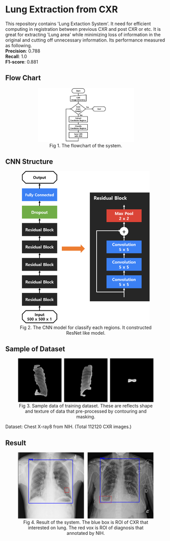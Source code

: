 <h1>Lung Extraction from CXR</h1>

This repository contains 'Lung Extaction System'. It need for efficient computing in registration between previous CXR and post CXR or etc. It is great for extracting 'Lung area' while minimizing loss of information in the original and cutting off unnecessary information. Its performance measured as following.</br>
<strong>Precision</strong>: 0.788</br>
<strong>Recall</strong>: 1.0</br>
<strong>F1-score</strong>: 0.881</br>  

<h2>Flow Chart</h2>
<p align="center">
  <img src="./readme/flowchart.png" alt="Flowchart" id="flow" title="Flowchart" style="width: 300px;"><br>
  Fig 1. The flowchart of the system.
</p>

<h2>CNN Structure</h2>
<figure>
  <center>
    <img src="./readme/model.png" alt="ResNet" id="resnet" title="ResNet" style="width: 400px;">
    <figcaption>Fig 2. The CNN model for classify each regions. It constructed ResNet like model.</figcaption>
  </center>
</figure>

<h2>Sample of Dataset</h2>
<figure>
  <center>
    <img src="./readme/datasample.png" alt="Datasample" id="datasample" title="Datasample">
    <figcaption>Fig 3. Sample data of training dataset. These are reflects shape and texture of data that pre-processed by contouring and masking.</figcaption>
  </center>
</figure>  


Dataset: <a hfef="https://nihcc.app.box.com/v/ChestXray-NIHCC">Chest X-ray8</a> from NIH. (Total 112120 CXR images.)

<h2>Result</h2>
<figure>
  <center>
    <img src="./readme/result.png" alt="Result" id="result" title="result">
    <figcaption>Fig 4. Result of the system. The blue box is ROI of CXR that interested on lung. The red vox is ROI of diagnosis that annotated by NIH.</figcaption>
  </center>
</figure>
